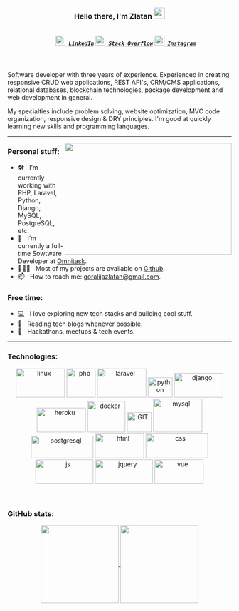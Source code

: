 <h3 align="center">
  Hello there, I'm Zlatan <img src="https://media.giphy.com/media/hvRJCLFzcasrR4ia7z/giphy.gif" width="25px">
</h3>
<h5 align="center">
  <code>
    <a href="https://www.linkedin.com/in/zlatan-goralija/" title="LinkedIn Profile"><img width="22" src="https://github.com/zumrudu-anka/zumrudu-anka/blob/master/images/linkedin.svg"> LinkedIn</a></code>
  <code><a href="https://stackoverflow.com/users/10000772/zlatan" title="Stack Overflow Profile"><img width="22" src="https://github.com/zumrudu-anka/zumrudu-anka/blob/master/images/stackoverflow.svg"> Stack Overflow</a></code>
  <code><a href="https://www.instagram.com/zlatan.goralija/" title="Instagram Profile"><img width="22" src="https://github.com/zumrudu-anka/zumrudu-anka/blob/master/images/instagram.svg"> Instagram</a></code>
</h5>
<br>

Software developer with three years of experience. Experienced in creating responsive CRUD web applications, REST API's, CRM/CMS applications, relational databases, blockchain technologies, package development and web development in general.

My specialties include problem solving, website optimization, MVC code organization, responsive design & DRY principles. I'm good at quickly learning new skills and programming languages. 

<hr>

<img align="right" height="250" width="375" alt="" src="https://raw.githubusercontent.com/iampavangandhi/iampavangandhi/master/gifs/coder.gif" />

### Personal stuff:

- 🛠 &nbsp; I’m currently working with PHP, Laravel, Python, Django, MySQL, PostgreSQL, etc.
- 🚀 &nbsp; I’m currently a full-time Sowtware Developer at [Omnitask](https://omnitask.ba).
- 👨🏻‍💻 &nbsp; Most of my projects are available on [Github](https://github.com/zlatangoralija).
- 📫 &nbsp; How to reach me: <a href="mailto:goralijazlatan@gmail.com">goralijazlatan@gmail.com</a>.

### Free time:

- 💻 &nbsp; I love exploring new tech stacks and building cool stuff.
- 📰 &nbsp; Reading tech blogs whenever possible.
- 🍕 &nbsp; Hackathons, meetups & tech events.

<hr>

### Technologies:

<p align="center">
  <img src="https://www.vectorlogo.zone/logos/linux/linux-ar21.svg" alt="linux" width="110" height="65"/>
  <img src="https://www.vectorlogo.zone/logos/php/php-icon.svg" alt="php" width="65" height="65"/>
  <img src="https://www.vectorlogo.zone/logos/laravel/laravel-ar21.svg" alt="laravel" width="110" height="65"/>
  <img src="https://www.vectorlogo.zone/logos/python/python-icon.svg" alt="python" width="55" height="45"/>
  <img src="https://www.vectorlogo.zone/logos/djangoproject/djangoproject-ar21.svg" alt="django" width="110" height="55"/>
  <img src="https://www.vectorlogo.zone/logos/heroku/heroku-ar21.svg" alt="heroku" width="110" height="55"/>
  <img src="https://www.vectorlogo.zone/logos/docker/docker-icon.svg" alt="docker" width="85" height="70"/> 
  <img src="https://www.vectorlogo.zone/logos/git-scm/git-scm-icon.svg" alt="GIT" width="55" height="45"/> 
  <img src="https://www.vectorlogo.zone/logos/mysql/mysql-ar21.svg" alt="mysql" width="110" height="75"/>
  <img src="https://www.vectorlogo.zone/logos/postgresql/postgresql-horizontal.svg" alt="postgresql" width="140" height="50"/>
  <img src="https://www.vectorlogo.zone/logos/w3_html5/w3_html5-ar21.svg" alt="html" width="110" height="55"/>
  <img src="https://www.vectorlogo.zone/logos/netlifyapp_watercss/netlifyapp_watercss-ar21.svg" alt="css" width="140" height="55"/>
  <img src="https://www.vectorlogo.zone/logos/javascript/javascript-horizontal.svg" alt="js" width="130" height="55"/>
  <img src="https://www.vectorlogo.zone/logos/jquery/jquery-horizontal.svg" alt="jquery" width="130" height="55"/>
  <img src="https://www.vectorlogo.zone/logos/vuejs/vuejs-ar21.svg" alt="vue" width="110" height="55"/>
</p>

<br>

### GitHub stats:

<p align=center>
  <a href="https://github.com/zlatangoralija/zlatangoralija" title="Go to Source">
    <img height=175 align="center" src="https://github-readme-stats.vercel.app/api?username=zlatangoralija&show_icons=true&theme=gotham">
  </a>
  <a href="https://github.com/zlatangoralija/zlatangoralija">
  <img height=175 align="center" src="https://github-readme-stats.vercel.app/api/top-langs/?username=zlatangoralija&hide=c%23,powershell,java&title_color=2aa889&text_color=99d1ce&icon_color=2bbc8a&bg_color=0c1014&langs_count=8&layout=compact" />
  </a>
</p>
